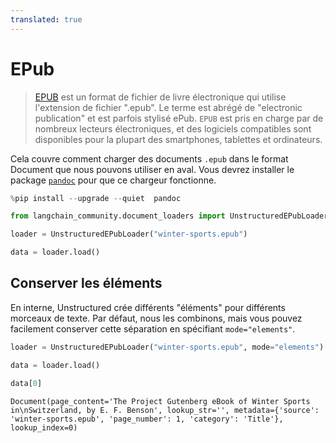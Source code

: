 ```yaml
---
translated: true
---
```


# EPub

>[EPUB](https://en.wikipedia.org/wiki/EPUB) est un format de fichier de livre électronique qui utilise l'extension de fichier ".epub". Le terme est abrégé de "electronic publication" et est parfois stylisé ePub. `EPUB` est pris en charge par de nombreux lecteurs électroniques, et des logiciels compatibles sont disponibles pour la plupart des smartphones, tablettes et ordinateurs.

Cela couvre comment charger des documents `.epub` dans le format Document que nous pouvons utiliser en aval. Vous devrez installer le package [`pandoc`](https://pandoc.org/installing.html) pour que ce chargeur fonctionne.

```python
%pip install --upgrade --quiet  pandoc
```

```python
from langchain_community.document_loaders import UnstructuredEPubLoader
```

```python
loader = UnstructuredEPubLoader("winter-sports.epub")
```

```python
data = loader.load()
```

## Conserver les éléments

En interne, Unstructured crée différents "éléments" pour différents morceaux de texte. Par défaut, nous les combinons, mais vous pouvez facilement conserver cette séparation en spécifiant `mode="elements"`.

```python
loader = UnstructuredEPubLoader("winter-sports.epub", mode="elements")
```

```python
data = loader.load()
```

```python
data[0]
```

```output
Document(page_content='The Project Gutenberg eBook of Winter Sports in\nSwitzerland, by E. F. Benson', lookup_str='', metadata={'source': 'winter-sports.epub', 'page_number': 1, 'category': 'Title'}, lookup_index=0)
```
